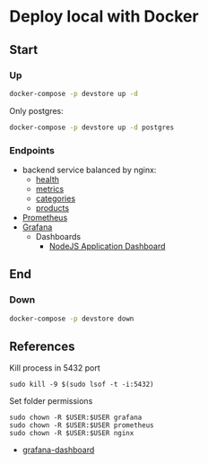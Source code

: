 # Deploy local with Docker

## Start

### Up

```bash
docker-compose -p devstore up -d
```

Only postgres:

```bash
docker-compose -p devstore up -d postgres
```

### Endpoints

- backend service balanced by nginx:
  - [health](http://localhost:8081/health)
  - [metrics](http://localhost:8081/metrics)
  - [categories](http://localhost:8081/categories)
  - [products](http://localhost:8081/products)
- [Prometheus](http://localhost:9090)
- [Grafana](http://localhost:3000)
  - Dashboards
    - [NodeJS Application Dashboard](http://localhost:3000/d/PTSqcpJWk/nodejs-application-dashboard?orgId=1&refresh=5s)

## End

### Down

```bash
docker-compose -p devstore down
```

## References

Kill process in 5432 port

```shell
sudo kill -9 $(sudo lsof -t -i:5432)
```

Set folder permissions

```shell
sudo chown -R $USER:$USER grafana
sudo chown -R $USER:$USER prometheus
sudo chown -R $USER:$USER nginx   
```

- [grafana-dashboard](https://github.com/codecentric/spring-boot-monitoring-sample/blob/master/grafana/grafana-dashboard.json)
